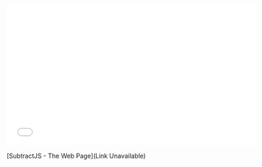<html><body><iframe allowfullscreen="" frameborder="0" height="315" src="//www.youtube.com/embed/5U7ePJuqSgo?rel=0" width="560"></iframe>
<p>[SubtractJS - The Web Page](Link Unavailable)</p>
</body></html>